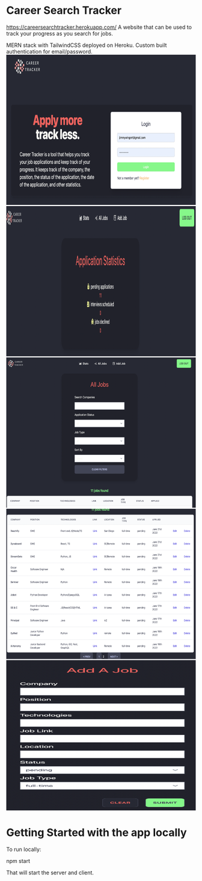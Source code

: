 # Career Search Tracker
https://careersearchtracker.herokuapp.com/
A website that can be used to track your progress as you search for jobs.

MERN stack with TailwindCSS deployed on Heroku.
Custom built authentication for email/password.
<img src="client/src/assets/front.png" alt="alt text" width="700" height="400"/>
<br/>
<img src="client/src/assets/stats.png" alt="alt text" width="700" height="400"/>
<br/>
<img src="client/src/assets/tabletop.png" alt="alt text" width="700" height="400"/>
<br/>
<img src="client/src/assets/table.png" alt="alt text" width="700" height="400"/>
<br/>
<img src="client/src/assets/add.png" alt="alt text" width="700" height="400"/>



# Getting Started with the app locally

To run locally:

npm start

That will start the server and client.